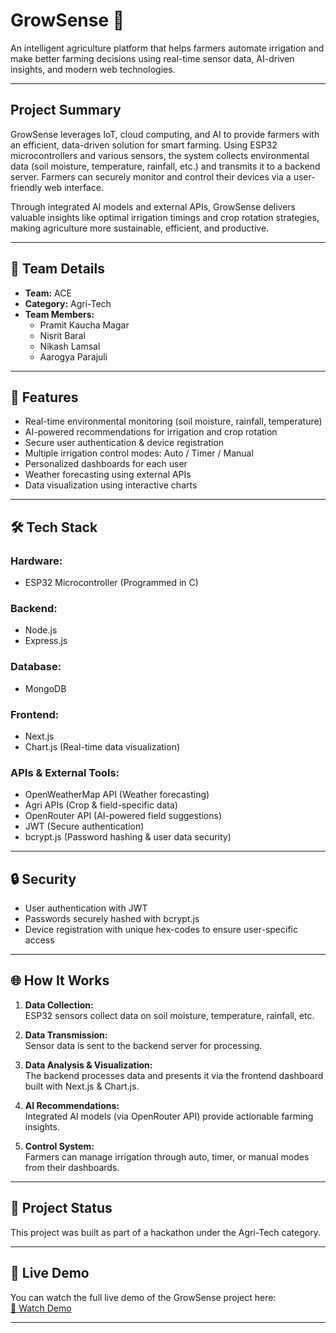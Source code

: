 # GrowSense 🌿

An intelligent agriculture platform that helps farmers automate irrigation and make better farming decisions using real-time sensor data, AI-driven insights, and modern web technologies.

---

## Project Summary

GrowSense leverages IoT, cloud computing, and AI to provide farmers with an efficient, data-driven solution for smart farming. Using ESP32 microcontrollers and various sensors, the system collects environmental data (soil moisture, temperature, rainfall, etc.) and transmits it to a backend server. Farmers can securely monitor and control their devices via a user-friendly web interface.

Through integrated AI models and external APIs, GrowSense delivers valuable insights like optimal irrigation timings and crop rotation strategies, making agriculture more sustainable, efficient, and productive.

---

## 👥 Team Details

- **Team:** ACE
- **Category:** Agri-Tech
- **Team Members:**
  - Pramit Kaucha Magar
  - Nisrit Baral
  - Nikash Lamsal
  - Aarogya Parajuli


---

## 🔧 Features

- Real-time environmental monitoring (soil moisture, rainfall, temperature)
- AI-powered recommendations for irrigation and crop rotation
- Secure user authentication & device registration
- Multiple irrigation control modes: Auto / Timer / Manual
- Personalized dashboards for each user
- Weather forecasting using external APIs
- Data visualization using interactive charts

---

## 🛠️ Tech Stack

### Hardware:
- ESP32 Microcontroller (Programmed in C)

### Backend:
- Node.js
- Express.js

### Database:
- MongoDB

### Frontend:
- Next.js
- Chart.js (Real-time data visualization)

### APIs & External Tools:
- OpenWeatherMap API (Weather forecasting)
- Agri APIs (Crop & field-specific data)
- OpenRouter API (AI-powered field suggestions)
- JWT (Secure authentication)
- bcrypt.js (Password hashing & user data security)

---

## 🔒 Security

- User authentication with JWT
- Passwords securely hashed with bcrypt.js
- Device registration with unique hex-codes to ensure user-specific access

---

## 🌐 How It Works

1. **Data Collection:**  
   ESP32 sensors collect data on soil moisture, temperature, rainfall, etc.
   
2. **Data Transmission:**  
   Sensor data is sent to the backend server for processing.
   
3. **Data Analysis & Visualization:**  
   The backend processes data and presents it via the frontend dashboard built with Next.js & Chart.js.
   
4. **AI Recommendations:**  
   Integrated AI models (via OpenRouter API) provide actionable farming insights.
   
5. **Control System:**  
   Farmers can manage irrigation through auto, timer, or manual modes from their dashboards.

---

## 📂 Project Status

This project was built as part of a hackathon under the Agri-Tech category.

---

## 🎥 Live Demo

You can watch the full live demo of the GrowSense project here:  
[🔗 Watch Demo](https://drive.google.com/drive/folders/1LSUh3TRr3t66L4a3cd3HSwwnqfvzPNMH?usp=sharing)

---
